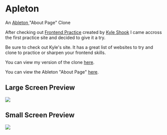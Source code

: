 # Apleton
<p>An <a href="https://www.ableton.com/en/about/" target="_blank">Ableton </a>"About Page" Clone</p>
<p>After checking out <a href="https://www.frontendpractice.com/" target="_blank">Frontend Practice</a> created by <a href="https://twitter.com/elyktrix" target="_blank">Kyle Shook</a> I came accross the first practice site and decided to give it a try.</p> 
<p>Be sure to check out Kyle's site. It has a great list of websites to try and clone to practice or sharpen your frontend skills.</p>
<p>You can view my version of the clone <a href="https://ableton-clone.netlify.app/" target="_blank">here</a>.</p>
<p>You can view the Ableton "About Page" <a href="https://www.ableton.com/en/about/" target="_blank">here</a>.</p>

## Large Screen Preview

<img src="https://media.giphy.com/media/fKsRcY2QGt4J0JqCcW/giphy.gif">

## Small Screen Preview

<img src="https://media.giphy.com/media/OAuhMKCBnpkht5kF3n/giphy.gif">
